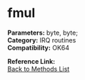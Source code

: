 # fmul

**Parameters:** byte, byte;  
**Category:** IRQ routines  
**Compatibility:** OK64  

**Reference Link:**  
[Back to Methods List](../../SUMMARY.md)
